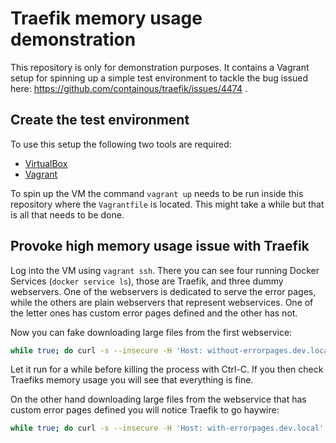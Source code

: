 # Traefik memory usage demonstration
This repository is only for demonstration purposes. It contains a Vagrant setup for spinning up a simple test environment to tackle the bug issued here: https://github.com/containous/traefik/issues/4474 .

## Create the test environment
To use this setup the following two tools are required:
- [VirtualBox](https://www.virtualbox.org)
- [Vagrant](https://www.vagrantup.com)

To spin up the VM the command `vagrant up` needs to be run inside this repository where the `Vagrantfile` is located. This might take a while but that is all that needs to be done.

## Provoke high memory usage issue with Traefik

Log into the VM using `vagrant ssh`. There you can see four running Docker Services (`docker service ls`), those are Traefik, and three dummy webservers. One of the webservers is dedicated to serve the error pages, while the others are plain webservers that represent webservices. One of the letter ones has custom error pages defined and the other has not.

Now you can fake downloading large files from the first webservice:
```sh
while true; do curl -s --insecure -H 'Host: without-errorpages.dev.local' https://127.0.0.1/big-file >/dev/null ; done
```

Let it run for a while before killing the process with Ctrl-C. If you then check Traefiks memory usage you will see that everything is fine.

On the other hand downloading large files from the webservice that has custom error pages defined you will notice Traefik to go haywire:
```sh
while true; do curl -s --insecure -H 'Host: with-errorpages.dev.local' https://127.0.0.1/big-file >/dev/null ; done
```

